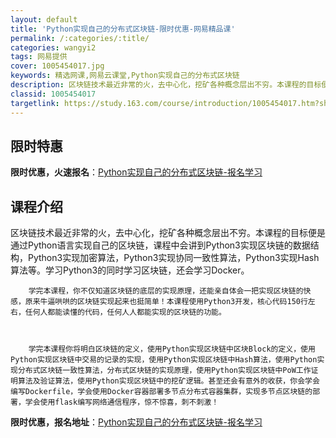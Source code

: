 ```yaml
---
layout: default
title: 'Python实现自己的分布式区块链-限时优惠-网易精品课'
permalink: /:categories/:title/
categories: wangyi2
tags: 网易提供
cover: 1005454017.jpg
keywords: 精选网课,网易云课堂,Python实现自己的分布式区块链
description: 区块链技术最近非常的火，去中心化，挖矿各种概念层出不穷。本课程的目标便是通过Python语言实现自己的区块链，课程中会讲
classid: 1005454017
targetlink: https://study.163.com/course/introduction/1005454017.htm?share=1&shareId=1025206652&utm_campaign=share&utm_medium=iphoneShare&utm_source=&utm_u=1025206652
---
```


## 限时特惠

**限时优惠，火速报名**：[Python实现自己的分布式区块链-报名学习](https://study.163.com/course/introduction/1005454017.htm?share=1&shareId=1025206652&utm_campaign=share&utm_medium=iphoneShare&utm_source=&utm_u=1025206652)

## 课程介绍

区块链技术最近非常的火，去中心化，挖矿各种概念层出不穷。本课程的目标便是通过Python语言实现自己的区块链，课程中会讲到Python3实现区块链的数据结构，Python3实现加密算法，Python3实现协同一致性算法，Python3实现Hash算法等。学习Python3的同时学习区块链，还会学习Docker。



        学完本课程，你不仅知道区块链的底层的实现原理，还能亲自体会一把实现区块链的快感，原来牛逼哄哄的区块链实现起来也挺简单！本课程使用Python3开发，核心代码150行左右，任何人都能读懂的代码，任何人人都能实现的区块链的功能。



        学完本课程你将明白区块链的定义，使用Python实现区块链中区块Block的定义，使用Python实现区块链中交易的记录的实现，使用Python实现区块链中Hash算法，使用Python实现分布式区块链一致性算法，分布式区块链的实现原理，使用Python实现区块链中PoW工作证明算法及验证算法，使用Python实现区块链中的挖矿逻辑。甚至还会有意外的收获，你会学会编写Dockerfile，学会使用Docker容器部署多节点分布式容器集群，实现多节点区块链的部署，学会使用flask编写网络通信程序，惊不惊喜，刺不刺激！

**限时优惠，报名地址**：[Python实现自己的分布式区块链-报名学习](https://study.163.com/course/introduction/1005454017.htm?share=1&shareId=1025206652&utm_campaign=share&utm_medium=iphoneShare&utm_source=&utm_u=1025206652)

